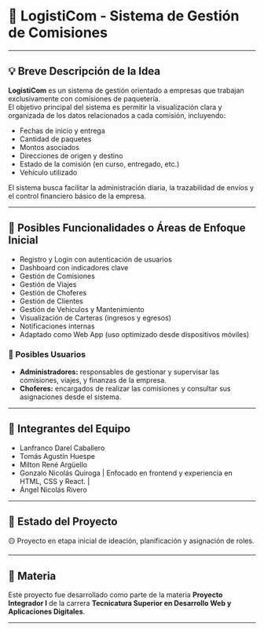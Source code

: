 # 🚚 LogistiCom - Sistema de Gestión de Comisiones

---

## 💡 Breve Descripción de la Idea

**LogistiCom** es un sistema de gestión orientado a empresas que trabajan exclusivamente con comisiones de paquetería.  
El objetivo principal del sistema es permitir la visualización clara y organizada de los datos relacionados a cada comisión, incluyendo:

- Fechas de inicio y entrega
- Cantidad de paquetes
- Montos asociados
- Direcciones de origen y destino
- Estado de la comisión (en curso, entregado, etc.)
- Vehículo utilizado

El sistema busca facilitar la administración diaria, la trazabilidad de envíos y el control financiero básico de la empresa.

---

## 🧭 Posibles Funcionalidades o Áreas de Enfoque Inicial

- Registro y Login con autenticación de usuarios
- Dashboard con indicadores clave
- Gestión de Comisiones
- Gestión de Viajes
- Gestión de Choferes
- Gestión de Clientes
- Gestión de Vehículos y Mantenimiento
- Visualización de Carteras (ingresos y egresos)
- Notificaciones internas
- Adaptado como Web App (uso optimizado desde dispositivos móviles)

### 👥 Posibles Usuarios

- **Administradores:** responsables de gestionar y supervisar las comisiones, viajes, y finanzas de la empresa.
- **Choferes:** encargados de realizar las comisiones y consultar sus asignaciones desde el sistema.

---

## 👥 Integrantes del Equipo
- Lanfranco Darel Caballero
- Tomás Agustín Huespe
- Milton René Argüello
- Gonzalo Nicolás Quiroga | Enfocado en frontend y experiencia en HTML, CSS y React. |
- Ángel Nicolás Rivero

---

## 🚀 Estado del Proyecto

🟡 Proyecto en etapa inicial de ideación, planificación y asignación de roles.

---

## 📅 Materia

Este proyecto fue desarrollado como parte de la materia **Proyecto Integrador I** de la carrera **Tecnicatura Superior en Desarrollo Web y Aplicaciones Digitales**.

---